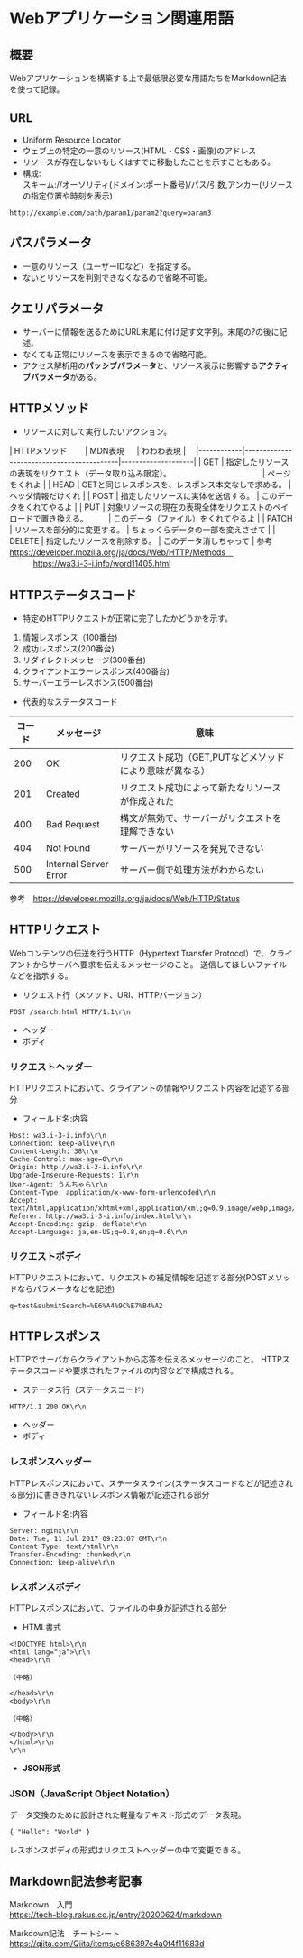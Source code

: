 # Webアプリケーション関連用語

## 概要
Webアプリケーションを構築する上で最低限必要な用語たちをMarkdown記法を使って記録。

## URL
- Uniform Resource Locator
- ウェブ上の特定の一意のリソース(HTML・CSS・画像)のアドレス
- リソースが存在しないもしくはすでに移動したことを示すこともある。
- 構成:<br>スキーム://オーソリティ(ドメイン:ポート番号)/パス/引数,アンカー(リソースの指定位置や時刻を表示)
~~~ 
http://example.com/path/param1/param2?query=param3
~~~

## パスパラメータ
- 一意のリソース（ユーザーIDなど）を指定する。
- ないとリソースを判別できなくなるので省略不可能。

## クエリパラメータ
- サーバーに情報を送るためにURL末尾に付け足す文字列。末尾の?の後に記述。
- なくても正常にリソースを表示できるので省略可能。
- アクセス解析用の**パッシブパラメータ**と、リソース表示に影響する**アクティブパラメータ**がある。

## HTTPメソッド
- リソースに対して実行したいアクション。<br>

| HTTPメソッド　　 | MDN表現                　                    | わわわ表現              |　
|------------|-------------------------------------------|--------------------|
| GET        | 指定したリソースの表現をリクエスト（データ取り込み限定）。 　　　　　　　　　　　 | ページをくれよ            |
| HEAD       | GETと同じレスポンスを、レスポンス本文なしで求める。               | ヘッダ情報だけくれ          |
| POST       | 指定したリソースに実体を送信する。                         | このデータをくれてやるよ       |
| PUT        | 対象リソースの現在の表現全体をリクエストのペイロードで置き換える。 　　      | このデータ（ファイル）をくれてやるよ |
| PATCH      | リソースを部分的に変更する。                            | ちょっくらデータの一部を変えさせて  |
| DELETE     | 指定したリソースを削除する。                            | このデータ消しちゃって        |
参考　https://developer.mozilla.org/ja/docs/Web/HTTP/Methods　<br>
　　　https://wa3.i-3-i.info/word11405.html

## HTTPステータスコード
- 特定のHTTPリクエストが正常に完了したかどうかを示す。
1. 情報レスポンス（100番台)
2. 成功レスポンス(200番台)
3. リダイレクトメッセージ(300番台)
4. クライアントエラーレスポンス(400番台)
5. サーバーエラーレスポンス(500番台)

- 代表的なステータスコード

| コード | メッセージ                    | 意味                              |
|-----|-----------------------|---------------------------------|
| 200 | OK                    | リクエスト成功（GET,PUTなどメソッドにより意味が異なる） |
| 201 | Created               | リクエスト成功によって新たなリソースが作成された        |
| 400 | Bad Request           | 構文が無効で、サーバーがリクエストを理解できない        |
| 404 | Not Found             | サーバーがリソースを発見できない                |
| 500 | Internal Server Error | サーバー側で処理方法がわからない                |

参考　https://developer.mozilla.org/ja/docs/Web/HTTP/Status

## HTTPリクエスト
Webコンテンツの伝送を行うHTTP（Hypertext Transfer Protocol）で、クライアントからサーバへ要求を伝えるメッセージのこと。
送信してほしいファイルなどを指示する。
- リクエスト行（メソッド、URI、HTTPバージョン）
~~~
POST /search.html HTTP/1.1\r\n
~~~
- ヘッダー
- ボディ

### リクエストヘッダー
HTTPリクエストにおいて、クライアントの情報やリクエスト内容を記述する部分
- フィールド名:内容
~~~
Host: wa3.i-3-i.info\r\n
Connection: keep-alive\r\n
Content-Length: 38\r\n
Cache-Control: max-age=0\r\n
Origin: http://wa3.i-3-i.info\r\n
Upgrade-Insecure-Requests: 1\r\n
User-Agent: うんちゃら\r\n
Content-Type: application/x-www-form-urlencoded\r\n
Accept: text/html,application/xhtml+xml,application/xml;q=0.9,image/webp,image/apng,*/*;q=0.8\r\n
Referer: http://wa3.i-3-i.info/index.html\r\n
Accept-Encoding: gzip, deflate\r\n
Accept-Language: ja,en-US;q=0.8,en;q=0.6\r\n
~~~

### リクエストボディ
HTTPリクエストにおいて、リクエストの補足情報を記述する部分(POSTメソッドならパラメータなどを記述)
~~~
q=test&submitSearch=%E6%A4%9C%E7%B4%A2
~~~

## HTTPレスポンス
HTTPでサーバからクライアントから応答を伝えるメッセージのこと。
HTTPステータスコードや要求されたファイルの内容などで構成される。
- ステータス行（ステータスコード）
~~~ ステータス行
HTTP/1.1 200 OK\r\n
~~~

- ヘッダー
- ボディ

### レスポンスヘッダー
HTTPレスポンスにおいて、ステータスライン(ステータスコードなどが記述される部分)に書ききれないレスポンス情報が記述される部分
- フィールド名:内容
~~~ レスポンスヘッダー
Server: nginx\r\n
Date: Tue, 11 Jul 2017 09:23:07 GMT\r\n
Content-Type: text/html\r\n
Transfer-Encoding: chunked\r\n
Connection: keep-alive\r\n
~~~

### レスポンスボディ
HTTPレスポンスにおいて、ファイルの中身が記述される部分
- HTML書式
~~~ レスポンスボディ
<!DOCTYPE html>\r\n
<html lang="ja">\r\n
<head>\r\n

（中略）

</head>\r\n
<body>\r\n

（中略）

</body>\r\n
</html>\r\n
\r\n
~~~
- **JSON形式**

### JSON（JavaScript Object Notation）
データ交換のために設計された軽量なテキスト形式のデータ表現。
~~~ 
{ "Hello": "World" }
~~~
レスポンスボディの形式はリクエストヘッダーの中で変更できる。

## Markdown記法参考記事
Markdown　入門<br>https://tech-blog.rakus.co.jp/entry/20200624/markdown <br>

Markdown記法　チートシート<br> https://qiita.com/Qiita/items/c686397e4a0f4f11683d